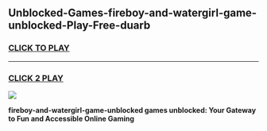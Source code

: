 
## Unblocked-Games-fireboy-and-watergirl-game-unblocked-Play-Free-duarb
<h3>
<a href="https://premium76.site?title=fireboy-and-watergirl-game-unblocked&ref=09A">CLICK TO PLAY</a></h3>
<hr>

<h3>
<a href="https://premium76.site?title=fireboy-and-watergirl-game-unblocked&ref=09A">CLICK 2 PLAY</a>
  
</h3>

<a href="https://premium76.site?title=fireboy-and-watergirl-game-unblocked&ref=09A"><img src="https://clearcache.store/games.png"></a>


**fireboy-and-watergirl-game-unblocked games unblocked: Your Gateway to Fun and Accessible Online Gaming**
